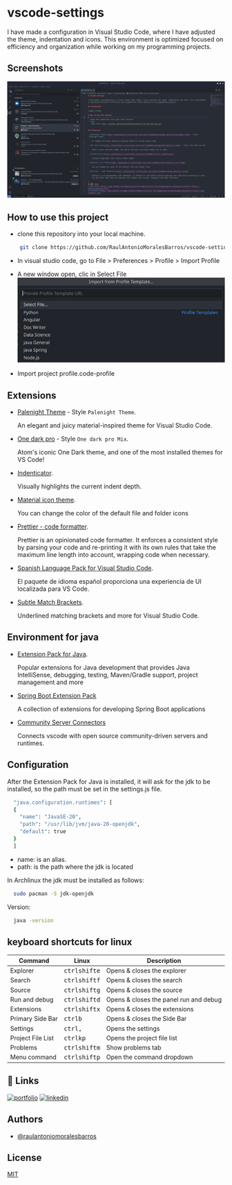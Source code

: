 # vscode-settings

I have made a configuration in Visual Studio Code, where I have adjusted the theme, indentation and icons. This environment is optimized focused on efficiency and organization while working on my programming projects.

## Screenshots

![plot](./img/vscode.png)

## How to use this project

- clone this repository into your local machine.

```bash
    git clone https://github.com/RaulAntonioMoralesBarros/vscode-settings.git
```

- In visual studio code, go to File > Preferences > Profile > Import Profile

- A new window open, clic in Select File
  ![plot](./img/import-profile.png)

- Import project profile.code-profile

## Extensions

- [Palenight Theme](https://marketplace.visualstudio.com/items?itemName=whizkydee.material-palenight-theme) - Style `Palenight Theme`.

  An elegant and juicy material-inspired theme for Visual Studio Code.

- [One dark pro](https://marketplace.visualstudio.com/items?itemName=zhuangtongfa.Material-theme) - Style `One dark pro Mix`.

  Atom's iconic One Dark theme, and one of the most installed themes for VS Code!

- [Indenticator](https://marketplace.visualstudio.com/items?itemName=SirTori.indenticator).

  Visually highlights the current indent depth.

- [Material icon theme](https://marketplace.visualstudio.com/items?itemName=PKief.material-icon-theme).

  You can change the color of the default file and folder icons

- [Prettier - code formatter](https://marketplace.visualstudio.com/items?itemName=esbenp.prettier-vscode).

  Prettier is an opinionated code formatter. It enforces a consistent style by parsing your code and re-printing it with its own rules that take the maximum line length into account, wrapping code when necessary.

- [Spanish Language Pack for Visual Studio Code](https://marketplace.visualstudio.com/items?itemName=MS-CEINTL.vscode-language-pack-es).

  El paquete de idioma español proporciona una experiencia de UI localizada para VS Code.

- [Subtle Match Brackets](https://marketplace.visualstudio.com/items?itemName=rafamel.subtle-brackets).

  Underlined matching brackets and more for Visual Studio Code.

## Environment for java

- [Extension Pack for Java](https://marketplace.visualstudio.com/items?itemName=vscjava.vscode-java-pack).

  Popular extensions for Java development that provides Java IntelliSense, debugging, testing, Maven/Gradle support, project management and more

- [Spring Boot Extension Pack](https://marketplace.visualstudio.com/items?itemName=vmware.vscode-boot-dev-pack)

  A collection of extensions for developing Spring Boot applications

- [Community Server Connectors](https://marketplace.visualstudio.com/items?itemName=redhat.vscode-community-server-connector)

  Connects vscode with open source community-driven servers and runtimes.

## Configuration

After the Extension Pack for Java is installed, it will ask for the jdk to be installed, so the path must be set in the settings.js file.

```bash
  "java.configuration.runtimes": [
  {
    "name": "JavaSE-20",
    "path": "/usr/lib/jvm/java-20-openjdk",
    "default": true
  }
  ]
```

- name: is an alias.
- path: is the path where the jdk is located

In Archlinux the jdk must be installed as follows:

```bash
  sudo pacman -S jdk-openjdk
```

Version:

```bash
  java -version
```

## keyboard shortcuts for linux

| Command           | Linux                                       | Description                            |
| ----------------- | ------------------------------------------- | -------------------------------------- |
| Explorer          | <kbd>ctrl</kbd><kbd>shift</kbd><kbd>e</kbd> | Opens & closes the explorer            |
| Search            | <kbd>ctrl</kbd><kbd>shift</kbd><kbd>f</kbd> | Opens & closes the search              |
| Source            | <kbd>ctrl</kbd><kbd>shift</kbd><kbd>g</kbd> | Opens & closes the source              |
| Run and debug     | <kbd>ctrl</kbd><kbd>shift</kbd><kbd>d</kbd> | Opens & closes the panel run and debug |
| Extensions        | <kbd>ctrl</kbd><kbd>shift</kbd><kbd>x</kbd> | Opens & closes the extensions          |
| Primary Side Bar  | <kbd>ctrl</kbd><kbd>b</kbd>                 | Opens & closes the Side Bar            |
| Settings          | <kbd>ctrl</kbd><kbd>,</kbd>                 | Opens the settings                     |
| Project File List | <kbd>ctrl</kbd><kbd>k</kbd><kbd>p</kbd>     | Opens the project file list            |
| Problems          | <kbd>ctrl</kbd><kbd>shift</kbd><kbd>m</kbd> | Show problems tab                      |
| Menu command      | <kbd>ctrl</kbd><kbd>shift</kbd><kbd>p</kbd> | Open the command dropdown              |

## 🔗 Links

[![portfolio](https://img.shields.io/badge/my_portfolio-000?style=for-the-badge&logo=ko-fi&logoColor=white)]()
[![linkedin](https://img.shields.io/badge/linkedin-0A66C2?style=for-the-badge&logo=linkedin&logoColor=white)](https://www.linkedin.com/in/ra%C3%BAl-antonio-morales-barros-7b22b6179/)

## Authors

- [@raulantoniomoralesbarros](https://github.com/RaulAntonioMoralesBarros)

## License

[MIT](https://choosealicense.com/licenses/mit/)
